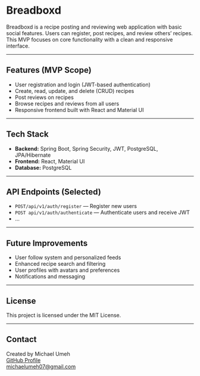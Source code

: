 # Breadboxd

Breadboxd is a recipe posting and reviewing web application with basic social features. Users can register, post recipes, and review others’ recipes. This MVP focuses on core functionality with a clean and responsive interface.

---

## Features (MVP Scope)

- User registration and login (JWT-based authentication)
- Create, read, update, and delete (CRUD) recipes
- Post reviews on recipes
- Browse recipes and reviews from all users
- Responsive frontend built with React and Material UI

---

## Tech Stack

- **Backend:** Spring Boot, Spring Security, JWT, PostgreSQL, JPA/Hibernate
- **Frontend:** React, Material UI
- **Database:** PostgreSQL

---

## API Endpoints (Selected)

- `POST/api/v1/auth/register` — Register new users
- `POST api/v1/auth/authenticate` — Authenticate users and receive JWT
- ...
---

## Future Improvements

- User follow system and personalized feeds
- Enhanced recipe search and filtering
- User profiles with avatars and preferences
- Notifications and messaging

---

## License

This project is licensed under the MIT License.

---

## Contact

Created by Michael Umeh  
[GitHub Profile](https://github.com/MichaelUmeh007)  
[michaelumeh07@gmail.com](mailto:michaelumeh07@gmail.com)
